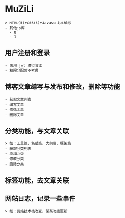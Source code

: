 # MuZiLi

    > HTML(5)+CSS(3)+Javascript编写
    - 其他js库
      - 0
      - 1

## 用户注册和登录

    - 使用 jwt 进行验证
    - 权限分配暂不考虑

## 博客文章编写与发布和修改，删除等功能

    - 获取文章列表
    - 编写文章
    - 修改文章
    - 删除文章

## 分类功能，与文章关联

    > 如：工具篇，名赋篇，大前端，框架篇
    - 获取分类列表
    - 添加分类
    - 修改分类
    - 删除分类

## 标签功能，去文章关联

## 网站日志，记录一些事件

    > 如：网站技术栈改变，某某功能更新
